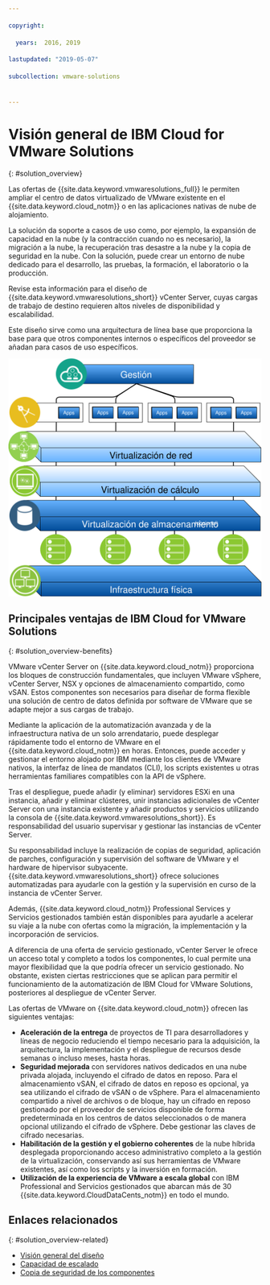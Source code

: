 ```yaml
---

copyright:

  years:  2016, 2019

lastupdated: "2019-05-07"

subcollection: vmware-solutions


---
```


# Visión general de IBM Cloud for VMware Solutions
{: #solution_overview}

Las ofertas de {{site.data.keyword.vmwaresolutions_full}} le permiten ampliar el centro de datos virtualizado de VMware existente en el {{site.data.keyword.cloud_notm}} o en las aplicaciones nativas de nube de alojamiento.

La solución da soporte a casos de uso como, por ejemplo, la expansión de capacidad en la nube (y la contracción cuando no es necesario), la migración a la nube, la recuperación tras desastre a la nube y la copia de seguridad en la nube. Con la solución, puede crear un entorno de nube dedicado para el desarrollo, las pruebas, la formación, el laboratorio o la producción.

Revise esta información para el diseño de {{site.data.keyword.vmwaresolutions_short}} vCenter Server, cuyas cargas de trabajo de destino requieren altos niveles de disponibilidad y escalabilidad.

Este diseño sirve como una arquitectura de línea base que proporciona la base para que otros componentes internos o específicos del proveedor se añadan para casos de uso específicos.

![Visión general de VMware on {{site.data.keyword.cloud_notm}}](../../images/vcsv4radiagrams-ra-variationsonatheme.svg "La solución virtualiza los recursos de cálculo, red y, opcionalmente, almacenamiento para que los consuman las máquinas virtuales donde puede ejecutar las aplicaciones.")

## Principales ventajas de IBM Cloud for VMware Solutions
{: #solution_overview-benefits}

VMware vCenter Server on {{site.data.keyword.cloud_notm}} proporciona los bloques de construcción fundamentales, que incluyen VMware vSphere, vCenter Server, NSX y opciones de almacenamiento compartido, como vSAN. Estos componentes son necesarios para diseñar de forma flexible una solución de centro de datos definida por software de VMware que se adapte mejor a sus cargas de trabajo.

Mediante la aplicación de la automatización avanzada y de la infraestructura nativa de un solo arrendatario, puede desplegar rápidamente todo el entorno de VMware en el {{site.data.keyword.cloud_notm}} en horas. Entonces, puede acceder y gestionar el entorno alojado por IBM mediante los clientes de VMware nativos, la interfaz de línea de mandatos (CLI), los scripts existentes u otras herramientas familiares compatibles con la API de vSphere.

Tras el despliegue, puede añadir (y eliminar) servidores ESXi en una instancia, añadir y eliminar clústeres, unir instancias adicionales de vCenter Server con una instancia existente y añadir productos y servicios utilizando la consola de {{site.data.keyword.vmwaresolutions_short}}. Es responsabilidad del usuario supervisar y gestionar las instancias de vCenter Server.

Su responsabilidad incluye la realización de copias de seguridad, aplicación de parches, configuración y supervisión del software de VMware y el hardware de hipervisor subyacente. {{site.data.keyword.vmwaresolutions_short}} ofrece soluciones automatizadas para ayudarle con la gestión y la supervisión en curso de la instancia de vCenter Server.

Además, {{site.data.keyword.cloud_notm}} Professional Services y Servicios gestionados también están disponibles para ayudarle a acelerar su viaje a la nube con ofertas como la migración, la implementación y la incorporación de servicios.

A diferencia de una oferta de servicio gestionado, vCenter Server le ofrece un acceso total y completo a todos los componentes, lo cual permite una mayor flexibilidad que la que podría ofrecer un servicio gestionado. No obstante, existen ciertas restricciones que se aplican para permitir el funcionamiento de la automatización de IBM Cloud for VMware Solutions, posteriores al despliegue de vCenter Server.

Las ofertas de VMware on {{site.data.keyword.cloud_notm}} ofrecen las siguientes ventajas:

* **Aceleración de la entrega** de proyectos de TI para desarrolladores y líneas de negocio reduciendo el tiempo necesario para la adquisición, la arquitectura, la implementación y el despliegue de recursos desde semanas o incluso meses, hasta horas.
* **Seguridad mejorada** con servidores nativos dedicados en una nube privada alojada, incluyendo el cifrado de datos en reposo. Para el almacenamiento vSAN, el cifrado de datos en reposo es opcional, ya sea utilizando el cifrado de vSAN o de vSphere. Para el almacenamiento compartido a nivel de archivos o de bloque, hay un cifrado en reposo gestionado por el proveedor de servicios disponible de forma predeterminada en los centros de datos seleccionados o de manera opcional utilizando el cifrado de vSphere. Debe gestionar las claves de cifrado necesarias.
* **Habilitación de la gestión y el gobierno coherentes** de la nube híbrida desplegada proporcionando acceso administrativo completo a la gestión de la virtualización, conservando así sus herramientas de VMware existentes, así como los scripts y la inversión en formación.
* **Utilización de la experiencia de VMware a escala global** con IBM Professional and Servicios gestionados que abarcan más de 30 {{site.data.keyword.CloudDataCents_notm}} en todo el mundo.

## Enlaces relacionados
{: #solution_overview-related}

* [Visión general del diseño](/docs/services/vmwaresolutions/archiref/solution?topic=vmware-solutions-design_overview)
* [Capacidad de escalado](/docs/services/vmwaresolutions/archiref/solution?topic=vmware-solutions-solution_scaling)
* [Copia de seguridad de los componentes](/docs/services/vmwaresolutions/archiref/solution?topic=vmware-solutions-solution_backingup)
